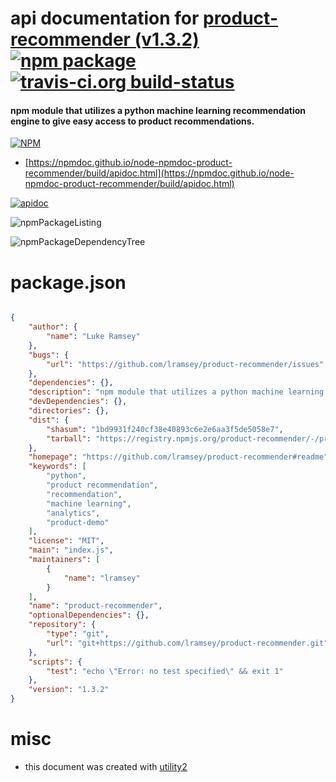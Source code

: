 # api documentation for  [product-recommender (v1.3.2)](https://github.com/lramsey/product-recommender#readme)  [![npm package](https://img.shields.io/npm/v/npmdoc-product-recommender.svg?style=flat-square)](https://www.npmjs.org/package/npmdoc-product-recommender) [![travis-ci.org build-status](https://api.travis-ci.org/npmdoc/node-npmdoc-product-recommender.svg)](https://travis-ci.org/npmdoc/node-npmdoc-product-recommender)
#### npm module that utilizes a python machine learning recommendation engine to give easy access to product recommendations.

[![NPM](https://nodei.co/npm/product-recommender.png?downloads=true&downloadRank=true&stars=true)](https://www.npmjs.com/package/product-recommender)

- [https://npmdoc.github.io/node-npmdoc-product-recommender/build/apidoc.html](https://npmdoc.github.io/node-npmdoc-product-recommender/build/apidoc.html)

[![apidoc](https://npmdoc.github.io/node-npmdoc-product-recommender/build/screenCapture.buildCi.browser.%252Ftmp%252Fbuild%252Fapidoc.html.png)](https://npmdoc.github.io/node-npmdoc-product-recommender/build/apidoc.html)

![npmPackageListing](https://npmdoc.github.io/node-npmdoc-product-recommender/build/screenCapture.npmPackageListing.svg)

![npmPackageDependencyTree](https://npmdoc.github.io/node-npmdoc-product-recommender/build/screenCapture.npmPackageDependencyTree.svg)



# package.json

```json

{
    "author": {
        "name": "Luke Ramsey"
    },
    "bugs": {
        "url": "https://github.com/lramsey/product-recommender/issues"
    },
    "dependencies": {},
    "description": "npm module that utilizes a python machine learning recommendation engine to give easy access to product recommendations.",
    "devDependencies": {},
    "directories": {},
    "dist": {
        "shasum": "1bd9931f240cf38e40893c6e2e6aa3f5de5058e7",
        "tarball": "https://registry.npmjs.org/product-recommender/-/product-recommender-1.3.2.tgz"
    },
    "homepage": "https://github.com/lramsey/product-recommender#readme",
    "keywords": [
        "python",
        "product recommendation",
        "recommendation",
        "machine learning",
        "analytics",
        "product-demo"
    ],
    "license": "MIT",
    "main": "index.js",
    "maintainers": [
        {
            "name": "lramsey"
        }
    ],
    "name": "product-recommender",
    "optionalDependencies": {},
    "repository": {
        "type": "git",
        "url": "git+https://github.com/lramsey/product-recommender.git"
    },
    "scripts": {
        "test": "echo \"Error: no test specified\" && exit 1"
    },
    "version": "1.3.2"
}
```



# misc
- this document was created with [utility2](https://github.com/kaizhu256/node-utility2)
